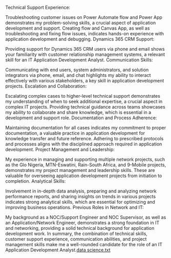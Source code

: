 Technical Support Experience:

Troubleshooting customer issues on Power Automate flow and Power App demonstrates my problem-solving skills, a crucial aspect of application development and support.
Creating flow and Canvas App, as well as troubleshooting and fixing flow issues, indicates hands-on experience with application development and debugging.
Dynamics 365 CRM Support:

Providing support for Dynamics 365 CRM users via phone and email shows your familiarity with customer relationship management systems, a relevant skill for an IT Application Development Analyst.
Communication Skills:

Communicating with end users, system administrators, and solution integrators via phone, email, and chat highlights my ability to interact effectively with various stakeholders, a key skill in application development projects.
Escalation and Collaboration:

Escalating complex cases to higher-level technical support demonstrates my understanding of when to seek additional expertise, a crucial aspect in complex IT projects.
Providing technical guidance across teams showcases my ability to collaborate and share knowledge, which is essential in a development and support role.
Documentation and Process Adherence:

Maintaining documentation for all cases indicates my commitment to proper documentation, a valuable practice in application development for knowledge transfer and future reference.
Adhering to prescribed protocols and processes aligns with the disciplined approach required in application development.
Project Management and Leadership:

My experience in managing and supporting multiple network projects, such as the Glo Nigeria, MTN-Eswatini, Rain-South Africa, and 9-Mobile projects, demonstrates my project management and leadership skills. These are valuable for overseeing application development projects from initiation to completion.
Analytical Skills:

Involvement in in-depth data analysis, preparing and analyzing network performance reports, and sharing insights on trends in various projects indicates strong analytical skills, which are essential for optimizing and improving business operations.
Previous Roles in Network and IT:

My background as a NOC/Support Engineer and NOC Supervisor, as well as an Application/Network Engineer, demonstrates a strong foundation in IT and networking, providing a solid technical background for application development work.
In summary, the combination of technical skills, customer support experience, communication abilities, and project management skills make me a well-rounded candidate for the role of an IT Application Development Analyst.[data science.txt](https://github.com/iwarrie/git_task_project/files/14547281/data.science.txt)

